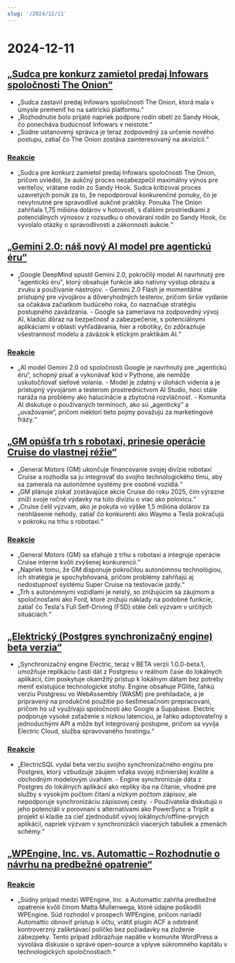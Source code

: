 ```yaml
---
slug: '/2024/12/11'
---
```


# 2024-12-11

## [„Sudca pre konkurz zamietol predaj Infowars spoločnosti The Onion“](https://www.nytimes.com/2024/12/10/business/media/the-onion-infowars-alex-jones.html)

- „Sudca zastavil predaj Infowars spoločnosti The Onion, ktorá mala v úmysle premeniť ho na satirickú platformu.“
- „Rozhodnutie bolo prijaté napriek podpore rodín obetí zo Sandy Hook, čo ponecháva budúcnosť Infowars v neistote.“
- „Súdne ustanovený správca je teraz zodpovedný za určenie nového postupu, zatiaľ čo The Onion zostáva zainteresovaný na akvizícii.“

### [Reakcie](https://news.ycombinator.com/item?id=42384921)

- „Sudca pre konkurz zamietol predaj Infowars spoločnosti The Onion, pričom uviedol, že aukčný proces nezabezpečil maximálny výnos pre veriteľov, vrátane rodín zo Sandy Hook. Sudca kritizoval proces uzavretých ponúk za to, že nepodporoval konkurenčné ponuky, čo je nevyhnutné pre spravodlivé aukčné praktiky. Ponuka The Onion zahŕňala 1,75 milióna dolárov v hotovosti, s ďalšími prostriedkami z potenciálnych výnosov z rozsudku o ohováraní rodín zo Sandy Hook, čo vyvolalo otázky o spravodlivosti a zákonnosti aukcie.“

## [„Gemini 2.0: náš nový AI model pre agentickú éru“](https://blog.google/technology/google-deepmind/google-gemini-ai-update-december-2024/)

- „Google DeepMind spustil Gemini 2.0, pokročilý model AI navrhnutý pre "agentickú éru", ktorý obsahuje funkcie ako natívny výstup obrazu a zvuku a používanie nástrojov. - Gemini 2.0 Flash je momentálne prístupný pre vývojárov a dôveryhodných testerov, pričom širšie vydanie sa očakáva začiatkom budúceho roka, čo naznačuje stratégiu postupného zavádzania. - Google sa zameriava na zodpovedný vývoj AI, kladúc dôraz na bezpečnosť a zabezpečenie, s potenciálnymi aplikáciami v oblasti vyhľadávania, hier a robotiky, čo zdôrazňuje všestrannosť modelu a záväzok k etickým praktikám AI.“

### [Reakcie](https://news.ycombinator.com/item?id=42388783)

- „AI model Gemini 2.0 od spoločnosti Google je navrhnutý pre „agentickú éru“, schopný písať a vykonávať kód v Pythone, ale nemôže uskutočňovať sieťové volania. - Model je zdatný v úlohách videnia a je prístupný vývojárom a testerom prostredníctvom AI Studio, hoci stále naráža na problémy ako halucinácie a zbytočná rozvláčnosť. - Komunita AI diskutuje o používaných termínoch, ako sú „agentický“ a „uvažovanie“, pričom niektorí tieto pojmy považujú za marketingové frázy.“

## [„GM opúšťa trh s robotaxi, prinesie operácie Cruise do vlastnej réžie“](https://www.cnbc.com/2024/12/10/gm-halts-funding-of-robotaxi-development-by-cruise.html)

- „General Motors (GM) ukončuje financovanie svojej divízie robotaxi Cruise a rozhodla sa ju integrovať do svojho technologického tímu, aby sa zamerala na autonómne systémy pre osobné vozidlá.“
- „GM plánuje získať zostávajúce akcie Cruise do roku 2025, čím výrazne zníži svoje ročné výdavky na túto divíziu o viac ako polovicu.“
- „Cruise čelil výzvam, ako je pokuta vo výške 1,5 milióna dolárov za neohlásenie nehody, zatiaľ čo konkurenti ako Waymo a Tesla pokračujú v pokroku na trhu s robotaxi.“

### [Reakcie](https://news.ycombinator.com/item?id=42381637)

- „General Motors (GM) sa sťahuje z trhu s robotaxi a integruje operácie Cruise interne kvôli zvýšenej konkurencii.“
- „Napriek tomu, že GM disponuje pokročilou autonómnou technológiou, ich stratégia je spochybňovaná, pričom problémy zahŕňajú aj nedostupnosť systému Super Cruise na testovacie jazdy.“
- „Trh s autonómnymi vozidlami je neistý, so znižujúcim sa záujmom a spoločnosťami ako Ford, ktoré znižujú náklady na podobné funkcie, zatiaľ čo Tesla's Full Self-Driving (FSD) stále čelí výzvam v určitých situáciách.“

## [„Elektrický (Postgres synchronizačný engine) beta verzia“](https://electric-sql.com/blog/2024/12/10/electric-beta-release)

- „Synchronizačný engine Electric, teraz v BETA verzii 1.0.0-beta.1, umožňuje replikáciu časti dát z Postgresu v reálnom čase do lokálnych aplikácií, čím poskytuje okamžitý prístup k lokálnym dátam bez potreby meniť existujúce technologické stohy. Engine obsahuje PGlite, ľahkú verziu Postgresu vo WebAssembly (WASM) pre prehliadače, a je pripravený na produkčné použitie po šesťmesačnom prepracovaní, pričom ho už využívajú spoločnosti ako Google a Supabase. Electric podporuje vysoké zaťaženie s nízkou latenciou, je ľahko adoptovateľný s jednoduchými API a môže byť integrovaný postupne, pričom sa vyvíja Electric Cloud, služba spravovaného hostingu.“

### [Reakcie](https://news.ycombinator.com/item?id=42383136)

- „ElectricSQL vydal beta verziu svojho synchronizačného enginu pre Postgres, ktorý vzbudzuje záujem vďaka svojej inžinierskej kvalite a obchodným modelovým úvahám. - Engine synchronizuje dáta z Postgres do lokálnych aplikácií ako repliky iba na čítanie, vhodné pre služby s vysokým počtom čítaní a nízkym počtom zápisov, ale nepodporuje synchronizáciu zápisovej cesty. - Používatelia diskutujú o jeho potenciáli v porovnaní s alternatívami ako PowerSync a Triplit a projekt si kladie za cieľ zjednodušiť vývoj lokálnych/offline-prvých aplikácií, napriek výzvam v synchronizácii viacerých tabuliek a zmenách schémy.“

## [„WPEngine, Inc. vs. Automattic – Rozhodnutie o návrhu na predbežné opatrenie“](https://www.courtlistener.com/docket/69221176/64/wpengine-inc-v-automattic-inc/)

### [Reakcie](https://news.ycombinator.com/item?id=42382829)

- „Súdny prípad medzi WPEngine, Inc. a Automattic zahŕňa predbežné opatrenie kvôli činom Matta Mullenwega, ktoré údajne poškodili WPEngine. Súd rozhodol v prospech WPEngine, pričom nariadil Automattic obnoviť prístup k účtu, vrátiť plugin ACF a odstrániť kontroverzný zaškrtávací políčko bez požiadavky na zloženie zábezpeky. Tento prípad zdôrazňuje napätie v komunite WordPress a vyvoláva diskusie o správe open-source a vplyve súkromného kapitálu v technologických spoločnostiach.“

<head>
  <meta property="og:title" content="„Sudca pre konkurz zamietol predaj Infowars spoločnosti The Onion“" />
  <meta property="og:type" content="website" />
  <meta property="og:image" content="https://og.cho.sh/api/og/?title=%E2%80%9ESudca%20pre%20konkurz%20zamietol%20predaj%20Infowars%20spolo%C4%8Dnosti%20The%20Onion%E2%80%9C&subheading=streda%2011.%20decembra%202024%3A%20Hacker%20News%20Zhrnutie" />
</head>

